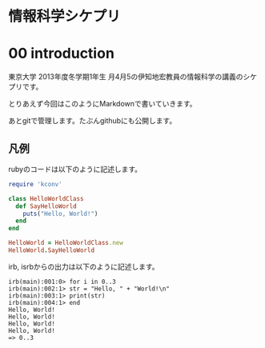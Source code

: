 情報科学シケプリ
================

# 00 introduction

東京大学 2013年度冬学期1年生 月4月5の伊知地宏教員の情報科学の講義のシケプリです。

とりあえず今回はこのようにMarkdownで書いていきます。

あとgitで管理します。たぶんgithubにも公開します。

## 凡例

rubyのコードは以下のように記述します。

```ruby
require 'kconv'

class HelloWorldClass
  def SayHelloWorld
    puts("Hello, World!")
  end
end

HelloWorld = HelloWorldClass.new
HelloWorld.SayHelloWorld
```

irb, isrbからの出力は以下のように記述します。

```
irb(main):001:0> for i in 0..3
irb(main):002:1> str = "Hello, " + "World!\n"
irb(main):003:1> print(str)
irb(main):004:1> end
Hello, World!
Hello, World!
Hello, World!
Hello, World!
=> 0..3
```